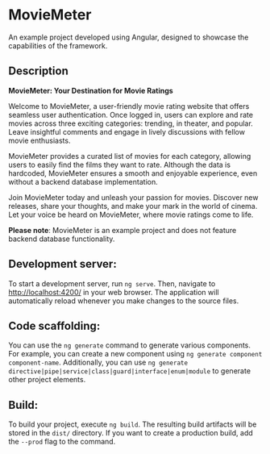 # MovieMeter
An example project developed using Angular, designed to showcase the capabilities of the framework.

## Description
**MovieMeter: Your Destination for Movie Ratings**

Welcome to MovieMeter, a user-friendly movie rating website that offers seamless user authentication. Once logged in, users can explore and rate movies across three exciting categories: trending, in theater, and popular. Leave insightful comments and engage in lively discussions with fellow movie enthusiasts.

MovieMeter provides a curated list of movies for each category, allowing users to easily find the films they want to rate. Although the data is hardcoded, MovieMeter ensures a smooth and enjoyable experience, even without a backend database implementation.

Join MovieMeter today and unleash your passion for movies. Discover new releases, share your thoughts, and make your mark in the world of cinema. Let your voice be heard on MovieMeter, where movie ratings come to life.

**Please note**: MovieMeter is an example project and does not feature backend database functionality.

## Development server: 

To start a development server, run `ng serve`. Then, navigate to [http://localhost:4200/](http://localhost:4200/) in your web browser. The application will automatically reload whenever you make changes to the source files.

## Code scaffolding:

You can use the `ng generate` command to generate various components. For example, you can create a new component using `ng generate component component-name`. Additionally, you can use `ng generate directive|pipe|service|class|guard|interface|enum|module` to generate other project elements.

## Build:

To build your project, execute `ng build`. The resulting build artifacts will be stored in the `dist/` directory. If you want to create a production build, add the `--prod` flag to the command.


